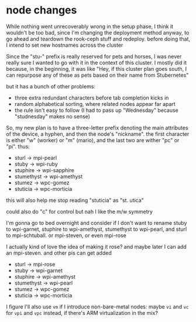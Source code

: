 # node changes

While nothing went unrecoverably wrong in the setup phase, I think it wouldn't be too bad, since I'm changing the deployment method anyway, to go ahead and teardown the rook-ceph stuff and redeploy. before doing that, I intend to set new hostnames across the cluster

Since the "stu-" prefix is really reserved for pets and horses, I was never really sure I wanted to go with it in the context of this cluster. I mostly did it because, in the beginning, it was like "Hey, if this cluster plan goes south, I can repurpose any of these as pets based on their name from Stubernetes"

but it has a bunch of other problems:

- three extra redundant characters before tab completion kicks in
- random alphabetical sorting, where related nodes appear far apart
- the rule isn't easy to follow (I had to pass up "Wednesday" because "studnesday" makes no sense)

So, my new plan is to have a three-letter prefix denoting the main attributes of the device, a hyphen, and then the node's "nickname". the first character is either "w" (worker) or "m" (mario), and the last two are wither "pc" or "pi". thus:

- sturl -> mpi-pearl
- stuby -> wpi-ruby
- stuphire -> wpi-sapphire
- stumethyst -> wpi-amethyst
- stumez -> wpc-gomez
- stuticia -> wpc-morticia

this will also help me stop reading "stuticia" as "st. utica"

could also do "c" for control but nah I like the m/w symmetry

I'm gonna go to bed overnight and consider if I don't want to rename stuby to wpi-garnet, stuphire to wpi-amethyst, stumethyst to wpi-pearl, and sturl to mpi-schtuball. or mpi-steven, or even mpi-rose

I actually kind of love the idea of making it rose? and maybe later I can add an mpi-steven. and other pis can get added

- sturl -> mpi-rose
- stuby -> wpi-garnet
- stuphire -> wpi-amethyst
- stumethyst -> wpi-pearl
- stumez -> wpc-gomez
- stuticia -> wpc-morticia

I figure I'll also use `vm` if I introduce non-bare-metal nodes: maybe `vi` and `vc` for `vpi` and `vpc` instead, if there's ARM virtualization in the mix?
